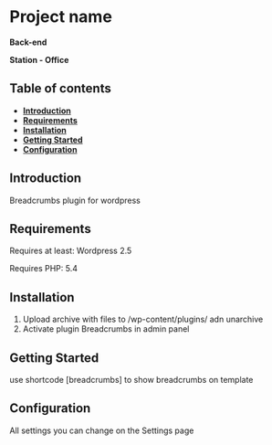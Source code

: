 # Project name

**Back-end**

**Station - Office**

## Table of contents
- **[Introduction](#introduction)**
- **[Requirements](#requirements)**
- **[Installation](#installation)**
- **[Getting Started](#getting-started)**
- **[Configuration](#configuration)**

<h2 id="introduction">Introduction</h2>

Breadcrumbs plugin for wordpress

<h2 id="requirements">Requirements</h2>

Requires at least: Wordpress 2.5

Requires PHP: 5.4

<h2 id="installation">Installation</h2>

1) Upload archive with files to /wp-content/plugins/ adn unarchive
2) Activate plugin Breadcrumbs in admin panel
<h2 id="getting-started">Getting Started</h2>

use shortcode [breadcrumbs] to show breadcrumbs on template

<h2 id="configuration">Configuration</h2>

All settings you can change on the Settings page
